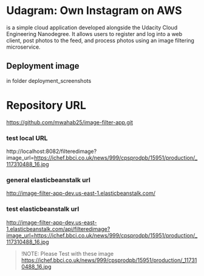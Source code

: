 # Udagram: Own Instagram on AWS

is a simple cloud application developed alongside the Udacity Cloud Engineering Nanodegree. It allows users to register and log into a web client, post photos to the feed, and process photos using an image filtering microservice.
## Deployment image
in folder deployment_screenshots
# Repository URL
https://github.com/mwahab25/image-filter-app.git

### test local URL
http://localhost:8082/filteredimage?image_url=https://ichef.bbci.co.uk/news/999/cpsprodpb/15951/production/_117310488_16.jpg

### general elasticbeanstalk url
http://image-filter-app-dev.us-east-1.elasticbeanstalk.com/

### test elasticbeanstalk url

http://image-filter-app-dev.us-east-1.elasticbeanstalk.com/api/filteredimage?image_url=https://ichef.bbci.co.uk/news/999/cpsprodpb/15951/production/_117310488_16.jpg

> !NOTE: Please Test with these image https://ichef.bbci.co.uk/news/999/cpsprodpb/15951/production/_117310488_16.jpg


